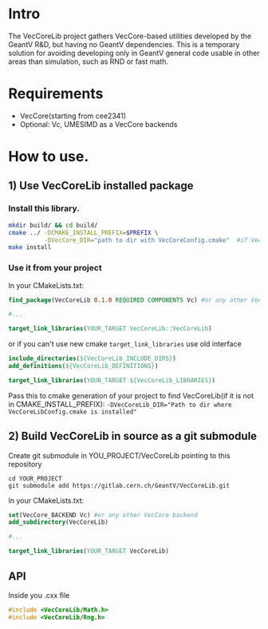# Intro
  The VecCoreLib project gathers VecCore-based utilities developed by the GeantV R&D, but having no GeantV dependencies. This is a temporary solution for avoiding developing only in GeantV general code usable in other areas than simulation, such as RND or fast math.
  
# Requirements

+ VecCore(starting from cee2341)
+ Optional: Vc, UMESIMD as a VecCore backends

# How to use.

## 1) Use VecCoreLib installed package

### Install this library.

```bash
mkdir build/ && cd build/
cmake ../ -DCMAKE_INSTALL_PREFIX=$PREFIX \
	      -DVecCore_DIR="path to dir with VecCoreConfig.cmake"  #if VecCore is not installed inside prefix
make install
```

### Use it from your project
In your CMakeLists.txt:
```cmake
find_package(VecCoreLib 0.1.0 REQUIRED COMPONENTS Vc) #or any other VecCore backend

#...

target_link_libraries(YOUR_TARGET VecCoreLib::VecCoreLib)
```

or if you can't use new cmake `target_link_libraries` use old interface
```cmake
include_directories(${VecCoreLib_INCLUDE_DIRS})
add_definitions(${VecCoreLib_DEFINITIONS})

target_link_libraries(YOUR_TARGET ${VecCoreLib_LIBRARIES})
```

Pass this to cmake generation of your project to find VecCoreLib(if it is not in CMAKE_INSTALL_PREFIX):
`-DVecCoreLib_DIR="Path to dir where VecCoreLibConfig.cmake is installed"`


## 2) Build VecCoreLib in source as a git submodule

Create git submodule in YOU_PROJECT/VecCoreLib pointing to this repository
```
cd YOUR_PROJECT
git submodule add https://gitlab.cern.ch/GeantV/VecCoreLib.git
```

In your CMakeLists.txt:
```cmake
set(VecCore_BACKEND Vc) #or any other VecCore backend
add_subdirectory(VecCoreLib)

#...

target_link_libraries(YOUR_TARGET VecCoreLib)
```


## API
Inside you .cxx file 
```cpp
#include <VecCoreLib/Math.h>
#include <VecCoreLib/Rng.h>
```
